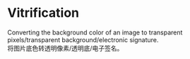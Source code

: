 # Vitrification
Converting the background color of an image to transparent pixels/transparent background/electronic signature.<br>
将图片底色转透明像素/透明底/电子签名。
